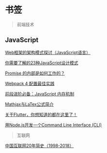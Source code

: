 # 书签

> 前端技术

## JavaScript

[Web框架的架构模式探讨（JavaScript语言）](https://zhuanlan.zhihu.com/p/36925127?hmsr=toutiao.io&utm_medium=toutiao.io&utm_source=toutiao.io)

[你需要了解的23种JavaScript设计模式](https://mp.weixin.qq.com/s/Ov62U8kktVv7Jz0Ukhekkg)

[Promise 的内部是如何工作的？](https://jsernews.com/news/193?hmsr=toutiao.io&utm_medium=toutiao.io&utm_source=toutiao.io)

[Webpack 4 配置最佳实践](http://zxc0328.github.io/2018/06/19/webpack-4-config-best-practices/?hmsr=toutiao.io&utm_medium=toutiao.io&utm_source=toutiao.io)

[前段进阶必备：JavaScript 内存机制](https://mp.weixin.qq.com/s/wumZseCfba4XaDbAFwFdwA)

[Mathjax与LaTex公式简介](https://www.cnblogs.com/linxd/p/4955530.html)

[关于Flutter，你想知道的都在这里了！](https://mp.weixin.qq.com/s/8OKI-gNu4Qrt298zae43SQ)

[用Node.js开发一个Command Line Interface (CLI)](https://zhuanlan.zhihu.com/p/38730825?hmsr=toutiao.io&utm_medium=toutiao.io&utm_source=toutiao.io)

>互联网

[中国互联网20年简史（1998-2018）](https://mp.weixin.qq.com/s/X195WPlHz6IyMyg-lpc9Yg)
